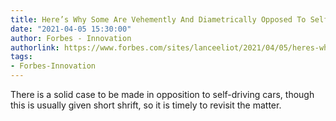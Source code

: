 ```yaml
---
title: Here’s Why Some Are Vehemently And Diametrically Opposed To Self-Driving Cars
date: "2021-04-05 15:30:00"
author: Forbes - Innovation
authorlink: https://www.forbes.com/sites/lanceeliot/2021/04/05/heres-why-some-are-vehemently-and-diametrically-opposed-to-self-driving-cars/
tags:
- Forbes-Innovation
---
```

There is a solid case to be made in opposition to self-driving cars, though this is usually given short shrift, so it is timely to revisit the matter.